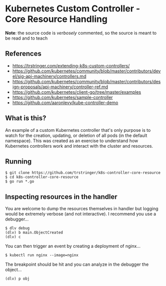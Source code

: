 # Kubernetes Custom Controller - Core Resource Handling

**Note**: the source code is _verbosely_ commented, so the source is meant to be read and to teach

## References
- https://trstringer.com/extending-k8s-custom-controllers/
- https://github.com/kubernetes/community/blob/master/contributors/devel/sig-api-machinery/controllers.md
- https://github.com/kubernetes/community/blob/master/contributors/design-proposals/api-machinery/controller-ref.md
- https://github.com/kubernetes/client-go/tree/master/examples
- https://github.com/kubernetes/sample-controller
- https://github.com/aaronlevy/kube-controller-demo

## What is this?

An example of a custom Kubernetes controller that's only purpose is to watch for the creation, updating, or deletion of all pods (in the default namespace). This was created as an exercise to understand how Kubernetes controllers work and interact with the cluster and resources.

## Running

```
$ git clone https://github.com/trstringer/k8s-controller-core-resource
$ cd k8s-controller-core-resource
$ go run *.go
```

## Inspecting resources in the handler

You are welcome to dump the resources themselves in handler but logging would be extremely verbose (and not interactive). I recommend you use a debugger...

```
$ dlv debug
(dlv) b main.ObjectCreated
(dlv) c
```

You can then trigger an event by creating a deployment of nginx...

```
$ kubectl run nginx --image=nginx
```

The breakpoint should be hit and you can analyze in the debugger the object...

```
(dlv) p obj
```
